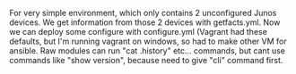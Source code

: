 For very simple environment, which only contains 2 unconfigured Junos devices. We get information from those 2 devices with getfacts.yml.  Now we can deploy some configure with configure.yml (Vagrant had these defaults, but I'm running vagrant on windows, so had to make other VM for ansible.
Raw modules can run "cat .history" etc... commands, but cant use commands like "show version", because need to give "cli" command first.
